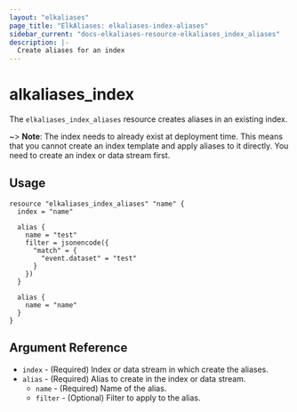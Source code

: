 ```yaml
---
layout: "elkaliases"
page_title: "ElkAliases: elkaliases-index-aliases"
sidebar_current: "docs-elkaliases-resource-elkaliases_index_aliases"
description: |-
  Create aliases for an index
---
```


# alkaliases\_index

The ``elkaliases_index_aliases`` resource creates aliases in an existing index.


~> **Note**: The index needs to already exist at deployment time. This means that you cannot create an index template and apply aliases to it directly. You need to create an index or data stream first.

## Usage

```hcl
resource "elkaliases_index_aliases" "name" {
  index = "name"

  alias {
    name = "test"
    filter = jsonencode({
      "match" = {
        "event.dataset" = "test"
      }
    })
  }

  alias {
    name = "name"
  }
}
```

## Argument Reference

* `index` - (Required) Index or data stream in which create the aliases.
* `alias` - (Required) Alias to create in the index or data stream.
  * `name` - (Required) Name of the alias.
  * `filter` - (Optional) Filter to apply to the alias.
